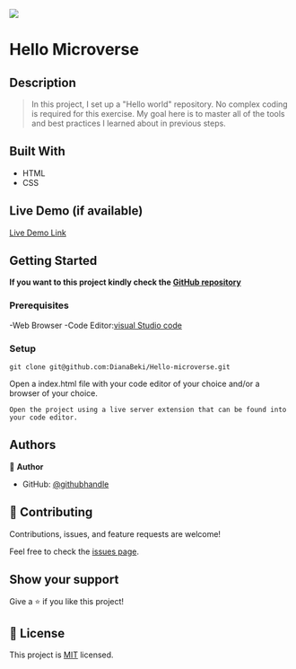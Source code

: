 ![](https://img.shields.io/badge/Microverse-blueviolet)

# Hello Microverse

## Description
> In this project, I set up a "Hello world" repository. No complex coding is required for this exercise. My goal here is to master all of the tools and best practices I learned about in previous steps. 

## Built With

- HTML
- CSS

## Live Demo (if available)

[Live Demo Link](https://github.com/DianaBeki/Hello-microverse)

## Getting Started

**If you want to this project kindly check the [ GitHub repository](https://github.com/DianaBeki/Hello-microverse)**

### Prerequisites

-Web Browser
-Code Editor:[visual Studio code](https://code.visualstudio.com/)

### Setup

```
git clone git@github.com:DianaBeki/Hello-microverse.git
```

Open a index.html file with your code editor of your choice and/or a browser of your choice.

```
Open the project using a live server extension that can be found into your code editor.
```

## Authors

👤 **Author**

- GitHub: [@githubhandle](https://github.com/DianaBeki)

## 🤝 Contributing

Contributions, issues, and feature requests are welcome!

Feel free to check the [issues page](../../issues/).

## Show your support

Give a ⭐️ if you like this project!

## 📝 License

This project is [MIT](MIT.md) licensed.